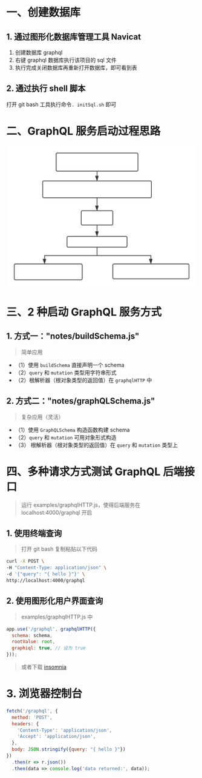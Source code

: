 # 一、创建数据库
## 1. 通过图形化数据库管理工具 Navicat
1. 创建数据库 graphql
2. 右键 graphql 数据库执行该项目的 sql 文件
3. 执行完成关闭数据库再重新打开数据库，即可看到表

## 2. 通过执行 shell 脚本
打开 git bash 工具执行命令`. initSql.sh` 即可

# 二、GraphQL 服务启动过程思路

![](.\images\graphql思路.svg)

# 三、2 种启动 GraphQL 服务方式

## 1. 方式一："notes/buildSchema.js"

> 简单应用

* （1）使用 `buildSchema` 直接声明一个 schema
* （2）`query` 和 `mutation` 类型用字符串形式
* （2）根解析器（根对象类型的返回值）在 `graphqlHTTP` 中

## 2. 方式二："notes/graphQLSchema.js"

> 复杂应用（灵活）

* （1）使用 `GraphQLSchema` 构造函数构建 schema
* （2）`query` 和 `mutation` 可用对象形式构造
* （3） 根解析器（根对象类型的返回值）在 `query` 和 `mutation` 类型上

# 四、多种请求方式测试 GraphQL 后端接口

> 运行 examples/graphqlHTTP.js，使得后端服务在 localhost:4000/graphql 开启

## 1. 使用终端查询

> 打开 git bash 复制粘贴以下代码

```bash
curl -X POST \
-H "Content-Type: application/json" \
-d '{"query": "{ hello }"}' \
http://localhost:4000/graphql
```

## 2. 使用图形化用户界面查询

> examples/graphqlHTTP.js 中

```js
app.use('/graphql', graphqlHTTP({
  schema: schema,
  rootValue: root,
  graphiql: true, // 设为 true
}));
```

> 或者下载 [insomnia](https://insomnia.rest/download/ )

# 3. 浏览器控制台

```js
fetch('/graphql', {
  method: 'POST',
  headers: {
    'Content-Type': 'application/json',
    'Accept': 'application/json',
  },
  body: JSON.stringify({query: "{ hello }"})
})
  .then(r => r.json())
  .then(data => console.log('data returned:', data));
```

